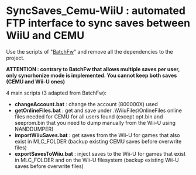 # SyncSaves_Cemu-WiiU : automated FTP interface to sync saves between WiiU and CEMU


Use the scripts of "[BatchFw](https://github.com/Laf111/CEMU-Batch-Framework)" and remove all the dependencies to the project.

**ATTENTION : contrary to BatchFw that allows multiple saves per user, only syncrhonize mode is implemented. You cannot keep both saves (CEMU and Wii-U ones)**


4 main scripts (3 adapted from BatchFw):

- **changeAccount.bat** : change the account (800000X) used 
- **getOnlineFiles.bat** : get and save under .\WiiuFiles\OnlineFiles online files needed for CEMU for all users found
  (except opt.bin and seeprom.bin that you need to dump manually from the Wii-U using NANDDUMPER)
- **importWiiuSaves.bat** : get saves from the Wii-U for games that also exist in MLC_FOLDER (backup existing CEMU saves before overwrite files)
- **exportSavesToWiiu.bat** : inject saves to the Wii-U for games that exist in MLC_FOLDER and on the Wii-U filesystem (backup existing Wii-U saves before overwrite files)

